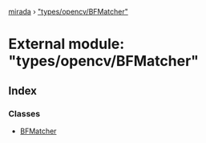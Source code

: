 [mirada](../README.md) › ["types/opencv/BFMatcher"](_types_opencv_bfmatcher_.md)

# External module: "types/opencv/BFMatcher"


## Index

### Classes

* [BFMatcher](../classes/_types_opencv_bfmatcher_.bfmatcher.md)
